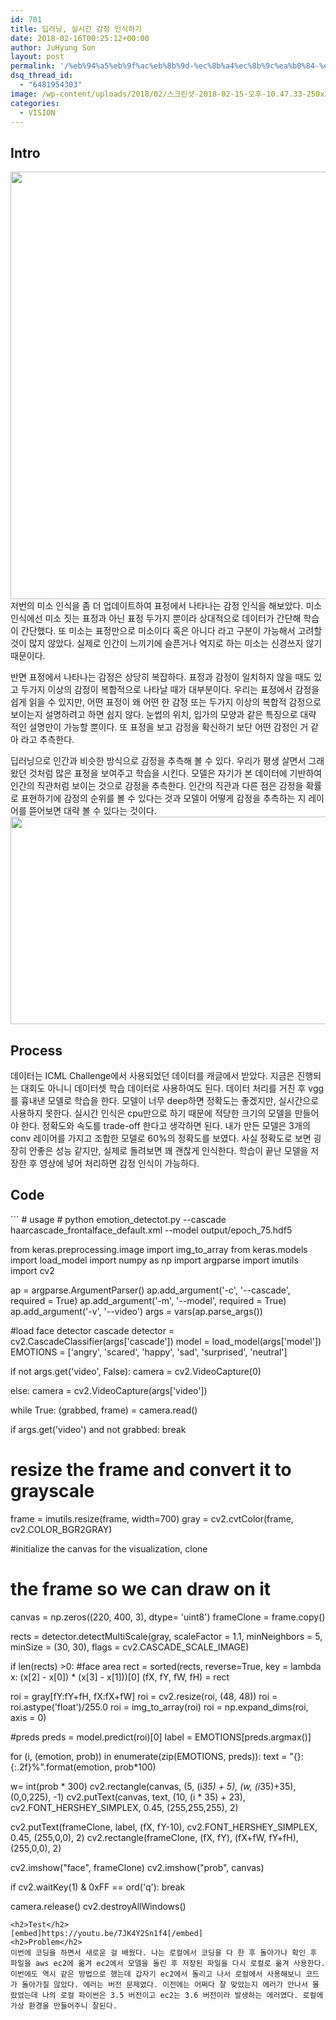 ```yaml
---
id: 701
title: 딥러닝, 실시간 감정 인식하기
date: 2018-02-16T00:25:12+00:00
author: JuHyung Son
layout: post
permalink: '/%eb%94%a5%eb%9f%ac%eb%8b%9d-%ec%8b%a4%ec%8b%9c%ea%b0%84-%ea%b0%90%ec%a0%95-%ec%9d%b8%ec%8b%9d%ed%95%98%ea%b8%b0/'
dsq_thread_id:
  - "6481954303"
image: /wp-content/uploads/2018/02/스크린샷-2018-02-15-오후-10.47.33-250x250.png
categories:
  - VISION
---
```

<h2>Intro</h2>
<img class="aligncenter size-full wp-image-702" src="http://dllab.xyz/wp-content/uploads/2018/02/스크린샷-2018-02-15-오후-10.47.33.png" alt="" width="705" height="684" /> 저번의 미소 인식을 좀 더 업데이트하여 표정에서 나타나는 감정 인식을 해보았다. 미소 인식에선 미소 짓는 표정과 아닌 표정 두가지 뿐이라 상대적으로 데이터가 간단해 학습이 간단했다. 또 미소는 표정만으로 미소이다 혹은 아니다 라고 구분이 가능해서 고려할 것이 많지 않았다. 실제로 인간이 느끼기에 슬픈거나 억지로 하는 미소는 신경쓰지 않기 때문이다.

반면 표정에서 나타나는 감정은 상당히 복잡하다. 표정과 감정이 일치하지 않을 때도 있고 두가지 이상의 감정이 복합적으로 나타날 때가 대부분이다. 우리는 표정에서 감정을 쉽게 읽을 수 있지만, 어떤 표정이 왜 어떤 한 감정 또는 두가지 이상의 복합적 감정으로 보이는지 설명하려고 하면 쉽지 않다. 눈썹의 위치, 입가의 모양과 같은 특징으로 대략 적인 설명만이 가능할 뿐이다. 또 표정을 보고 감정을 확신하기 보단 어떤 감정인 거 같아 라고 추측한다.

딥러닝으로 인간과 비슷한 방식으로 감정을 추측해 볼 수 있다. 우리가 평생 살면서 그래 왔던 것처럼 많은 표정을 보여주고 학습을 시킨다. 모델은 자기가 본 데이터에 기반하여 인간의 직관처럼 보이는 것으로 감정을 추측한다. 인간의 직관과 다른 점은 감정을 확률로 표현하기에 감정의 순위를 볼 수 있다는 것과 모델이 어떻게 감정을 추측하는 지 레이어를 뜯어보면 대략 볼 수 있다는 것이다.
<img class="aligncenter size-full wp-image-703" src="http://dllab.xyz/wp-content/uploads/2018/02/스크린샷-2018-02-15-오후-10.46.25.png" alt="" width="1108" height="332" />
<h2>Process</h2>
데이터는 ICML Challenge에서 사용되었던 데이터를 캐글에서 받았다. 지금은 진행되는 대회도 아니니 데이터셋 학습 데이터로 사용하여도 된다. 데이터 처리를 거친 후 vgg를 흉내낸 모델로 학습을 한다. 모델이 너무 deep하면 정확도는 좋겠지만, 실시간으로 사용하지 못한다. 실시간 인식은 cpu만으로 하기 때문에 적당한 크기의 모델을 만들어야 한다. 정확도와 속도를 trade-off 한다고 생각하면 된다. 내가 만든 모델은 3개의 conv 레이어를 가지고 조합한 모델로 60%의 정확도를 보였다. 사실 정확도로 보면 굉장히 안좋은 성능 같지만, 실제로 돌려보면 꽤 괜찮게 인식한다. 학습이 끝난 모델을 저장한 후 영상에 넣어 처리하면 감정 인식이 가능하다.
<h2>Code</h2>
```
# usage
# python emotion_detectot.py --cascade haarcascade_frontalface_default.xml --model output/epoch_75.hdf5

from keras.preprocessing.image import img_to_array
from keras.models import load_model
import numpy as np
import argparse
import imutils
import cv2

ap = argparse.ArgumentParser()
ap.add_argument('-c', '--cascade', required = True)
ap.add_argument('-m', '--model', required = True)
ap.add_argument('-v', '--video')
args = vars(ap.parse_args())

#load face detector cascade
detector = cv2.CascadeClassifier(args['cascade'])
model = load_model(args['model'])
EMOTIONS = ['angry', 'scared', 'happy', 'sad', 'surprised', 'neutral']

if not args.get('video', False):
camera = cv2.VideoCapture(0)

else:
camera = cv2.VideoCapture(args['video'])

while True:
(grabbed, frame) = camera.read()

if args.get('video') and not grabbed:
break
# resize the frame and convert it to grayscale
frame = imutils.resize(frame, width=700)
gray = cv2.cvtColor(frame, cv2.COLOR_BGR2GRAY)

#initialize the canvas for the visualization, clone
# the frame so we can draw on it
canvas = np.zeros((220, 400, 3), dtype= 'uint8')
frameClone = frame.copy()

rects = detector.detectMultiScale(gray, scaleFactor = 1.1,
minNeighbors = 5, minSize = (30, 30),
flags = cv2.CASCADE_SCALE_IMAGE)

if len(rects) >0:
#face area
rect = sorted(rects, reverse=True, key = lambda x: (x[2] - x[0]) * (x[3] - x[1]))[0]
(fX, fY, fW, fH) = rect

roi = gray[fY:fY+fH, fX:fX+fW]
roi = cv2.resize(roi, (48, 48))
roi = roi.astype('float')/255.0
roi = img_to_array(roi)
roi = np.expand_dims(roi, axis = 0)

#preds
preds = model.predict(roi)[0]
label = EMOTIONS[preds.argmax()]

for (i, (emotion, prob)) in enumerate(zip(EMOTIONS, preds)):
text = "{}: {:.2f}%".format(emotion, prob*100)

w= int(prob * 300)
cv2.rectangle(canvas, (5, (i*35) + 5),
(w, (i*35)+35), (0,0,225), -1)
cv2.putText(canvas, text, (10, (i * 35) + 23),
cv2.FONT_HERSHEY_SIMPLEX, 0.45, (255,255,255), 2)

cv2.putText(frameClone, label, (fX, fY-10), cv2.FONT_HERSHEY_SIMPLEX, 0.45, (255,0,0), 2)
cv2.rectangle(frameClone, (fX, fY), (fX+fW, fY+fH),(255,0,0), 2)

cv2.imshow("face", frameClone)
cv2.imshow("prob", canvas)

if cv2.waitKey(1) & 0xFF == ord('q'):
break

camera.release()
cv2.destroyAllWindows()
```
<h2>Test</h2>
[embed]https://youtu.be/7JK4Y2Sn1f4[/embed]
<h2>Problem</h2>
이번에 코딩을 하면서 새로운 걸 배웠다. 나는 로컬에서 코딩을 다 한 후 돌아가나 확인 후 파일을 aws ec2에 옮겨 ec2에서 모델을 돌린 후 저장된 파일을 다시 로컬로 옮겨 사용한다. 이번에도 역시 같은 방법으로 했는데 갑자기 ec2에서 돌리고 나서 로컬에서 사용해보니 코드가 돌아가질 않았다. 에러는 버전 문제였다. 이전에는 어쩌다 잘 맞았는지 에러가 안나서 몰랐었는데 나의 로컬 파이썬은 3.5 버전이고 ec2는 3.6 버전이라 발생하는 에러였다. 로컬에 가상 환경을 만들어주니 잘된다.
